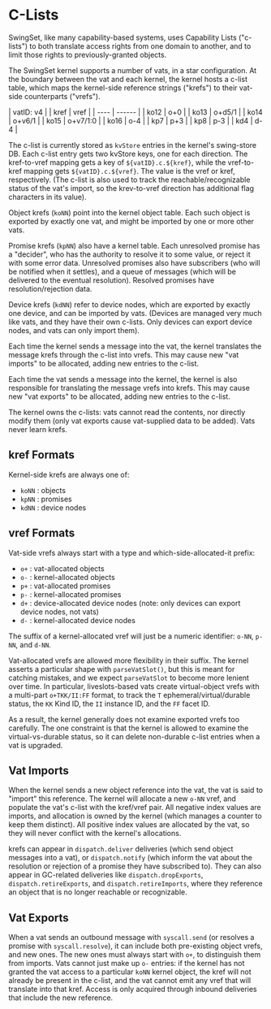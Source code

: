 # C-Lists

SwingSet, like many capability-based systems, uses Capability Lists ("c-lists") to both translate access rights from one domain to another, and to limit those rights to previously-granted objects.

The SwingSet kernel supports a number of vats, in a star configuration. At the boundary between the vat and each kernel, the kernel hosts a c-list table, which maps the kernel-side reference strings ("krefs") to their vat-side counterparts ("vrefs").

| vatID:  v4      |
| kref | vref     |
| ---- | ------   |
| ko12 | o+0      |
| ko13 | o+d5/1   |
| ko14 | o+v6/1   |
| ko15 | o+v7/1:0 |
| ko16 | o-4      |
| kp7  | p+3      |
| kp8  | p-3      |
| kd4  | d-4      |

The c-list is currently stored as `kvStore` entries in the kernel's swing-store DB. Each c-list entry gets two kvStore keys, one for each direction. The kref-to-vref mapping gets a key of `${vatID}.c.${kref}`, while the vref-to-kref mapping gets `${vatID}.c.${vref}`. The value is the vref or kref, respectively. (The c-list is also used to track the reachable/recognizable status of the vat's import, so the krev-to-vref direction has additional flag characters in its value).

Object krefs (`koNN`) point into the kernel object table. Each such object is exported by exactly one vat, and might be imported by one or more other vats.

Promise krefs (`kpNN`) also have a kernel table. Each unresolved promise has a "decider", who has the authority to resolve it to some value, or reject it with some error data. Unresolved promises also have subscribers (who will be notified when it settles), and a queue of messages (which will be delivered to the eventual resolution). Resolved promises have resolution/rejection data.

Device krefs (`kdNN`) refer to device nodes, which are exported by exactly one device, and can be imported by vats. (Devices are managed very much like vats, and they have their own c-lists. Only devices can export device nodes, and vats can only import them).

Each time the kernel sends a message into the vat, the kernel translates the message krefs through the c-list into vrefs. This may cause new "vat imports" to be allocated, adding new entries to the c-list.

Each time the vat sends a message into the kernel, the kernel is also responsible for translating the message vrefs into krefs. This may cause new "vat exports" to be allocated, adding new entries to the c-list.

The kernel owns the c-lists: vats cannot read the contents, nor directly modify them (only vat exports cause vat-supplied data to be added). Vats never learn krefs.

## kref Formats

Kernel-side krefs are always one of:

* `koNN` : objects
* `kpNN` : promises
* `kdNN` : device nodes

## vref Formats

Vat-side vrefs always start with a type and which-side-allocated-it prefix:

* `o+` : vat-allocated objects
* `o-` : kernel-allocated objects
* `p+` : vat-allocated promises
* `p-` : kernel-allocated promises
* `d+` : device-allocated device nodes (note: only devices can export device nodes, not vats)
* `d-` : kernel-allocated device nodes

The suffix of a kernel-allocated vref will just be a numeric identifier: `o-NN`, `p-NN`, and `d-NN`.

Vat-allocated vrefs are allowed more flexibility in their suffix. The kernel asserts a particular shape with `parseVatSlot()`, but this is meant for catching mistakes, and we expect `parseVatSlot` to become more lenient over time. In particular, liveslots-based vats create virtual-object vrefs with a multi-part `o+TKK/II:FF` format, to track the `T` ephemeral/virtual/durable status, the `KK` Kind ID, the `II` instance ID, and the `FF` facet ID.

As a result, the kernel generally does not examine exported vrefs too carefully. The one constraint is that the kernel is allowed to examine the virtual-vs-durable status, so it can delete non-durable c-list entries when a vat is upgraded.

## Vat Imports

When the kernel sends a new object reference into the vat, the vat is said to "import" this reference. The kernel will allocate a new `o-NN` vref, and populate the vat's c-list with the kref/vref pair. All negative index values are imports, and allocation is owned by the kernel (which manages a counter to keep them distinct). All positive index values are allocated by the vat, so they will never conflict with the kernel's allocations.

krefs can appear in `dispatch.deliver` deliveries (which send object messages into a vat), or `dispatch.notify` (which inform the vat about the resolution or rejection of a promise they have subscribed to). They can also appear in GC-related deliveries like `dispatch.dropExports`, `dispatch.retireExports`, and `dispatch.retireImports`, where they reference an object that is no longer reachable or recognizable.

## Vat Exports

When a vat sends an outbound message with `syscall.send` (or resolves a promise with `syscall.resolve`), it can include both pre-existing object vrefs, and new ones. The new ones must always start with `o+`, to distinguish them from imports. Vats cannot just make up `o-` entries: if the kernel has not granted the vat access to a particular `koNN` kernel object, the kref will not already be present in the c-list, and the vat cannot emit any vref that will translate into that kref. Access is only acquired through inbound deliveries that include the new reference.
